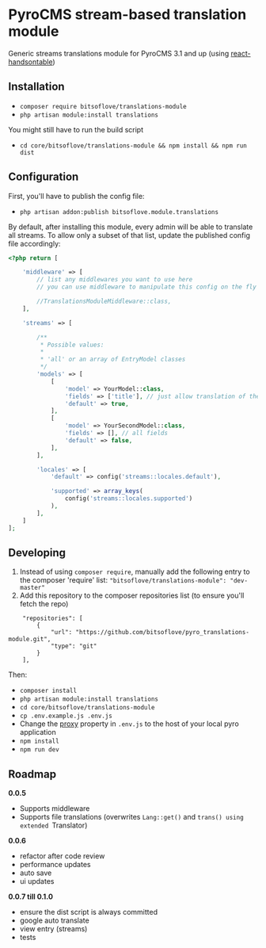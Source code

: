 # PyroCMS stream-based translation module
Generic streams translations module for PyroCMS 3.1 and up
(using [react-handsontable](https://github.com/handsontable/react-handsontable))

## Installation

- `composer require bitsoflove/translations-module`
- `php artisan module:install translations`

You might still have to run the build script

- `cd core/bitsoflove/translations-module && npm install && npm run dist`

## Configuration

First, you'll have to publish the config file:
- `php artisan addon:publish bitsoflove.module.translations`

By default, after installing this module, every admin will be able to translate all streams.
To allow only a subset of that list, update the published config file accordingly:

```php
<?php return [

    'middleware' => [
        // list any middlewares you want to use here
        // you can use middleware to manipulate this config on the fly

        //TranslationsModuleMiddleware::class,
    ],

    'streams' => [

        /**
         * Possible values:
         *
         * 'all' or an array of EntryModel classes
         */
        'models' => [
            [
                'model' => YourModel::class,
                'fields' => ['title'], // just allow translation of the title field
                'default' => true,
            ],
            [
                'model' => YourSecondModel::class,
                'fields' => [], // all fields
                'default' => false,
            ],
        ],

        'locales' => [
            'default' => config('streams::locales.default'),

            'supported' => array_keys(
                config('streams::locales.supported')
            ),
        ],
    ]
];
```
## Developing
1. Instead of using `composer require`, manually add the following entry to the composer 'require' list: `"bitsoflove/translations-module": "dev-master"`
2. Add this repository to the composer repositories list (to ensure you'll fetch the repo)
```
    "repositories": [
        {
            "url": "https://github.com/bitsoflove/pyro_translations-module.git",
            "type": "git"
        }
    ],
```

Then:
- `composer install`
- `php artisan module:install translations`
- `cd core/bitsoflove/translations-module`
- `cp .env.example.js .env.js`
- Change the [proxy](https://github.com/bitsoflove/pyro_translations-module/blob/master/.env.example.js#L4) property in `.env.js` to the host of your local pyro application
- `npm install`
- `npm run dev`

## Roadmap


**0.0.5**

- Supports middleware
- Supports file translations (overwrites `Lang::get()` and `trans() using extended `Translator)

**0.0.6**

- refactor after code review
- performance updates
- auto save
- ui updates

**0.0.7 till 0.1.0**

- ensure the dist script is always committed
- google auto translate
- view entry (streams)
- tests
